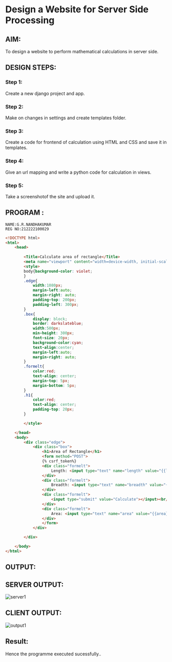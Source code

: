 # Design a Website for Server Side Processing

## AIM:
To design a website to perform mathematical calculations in server side.

## DESIGN STEPS:

### Step 1:
Create a new django project and app.


### Step 2:
Make on changes in settings and create templates folder.


### Step 3:
Create a code for frontend of calculation using HTML and CSS and save it in templates.


### Step 4:
Give an url mapping and write a python code for calculation in views.


### Step 5:
Take a screenshotof the site and upload it.


## PROGRAM :
```
NAME:G.R.NANDHAKUMAR
REG NO:212222100029
```
```html
<!DOCTYPE html>
<html>
    <head>
        
        <Title>Calculate area of rectangle</Title>
        <meta name="viewport" content="width=device-width, initial-scale=1.0">
        <style>
        body{background-color: violet;
        }
        .edge{
            width:1080px;
            margin-left:auto;
            margin-right: auto;
            padding-top: 200px;
            padding-left: 300px;
        }
        .box{
            display: block;
            border: darkslateblue;
            width:500px;
            min-height: 300px;
            font-size: 20px;
            background-color:cyan;
            text-align:center;
            margin-left:auto;
            margin-right: auto;
        }
        .formelt{
            color:red;
            text-align: center;
            margin-top: 5px;
            margin-bottom: 5px;
        }
        .h1{
            color:red;
            text-align: center;
            padding-top: 20px;
        }

        </style>

    </head>
    <body>
        <div class="edge">
            <div class="box">
                <h1>Area of Rectangle</h1>
                <form method="POST">
                {% csrf_token%}
                <div class="formelt">
                    Length: <input type="text" name="length" value="{{length}}"></input>(in m)<br/>
                </div>
                <div class="formelt">
                    Breadth: <input type="text" name="breadth" value="{{breadth}}"></input>(in m)<br/>
                </div>
                <div class="formelt">
                    <input type="submit" value="Calculate"></input><br/>
                </div>
                <div class="formelt">
                    Area: <input type="text" name="area" value="{{area}}"></input>m<sup>2</sup><br/>
                </div>
                </form>
            </div>

        </div>

    </body>
</html>
```

## OUTPUT:
## SERVER OUTPUT:
![server1](https://user-images.githubusercontent.com/120230694/237033922-36085dac-ff99-4d91-a0fb-74b25d3d9b05.png)

## CLIENT OUTPUT:
![output1](https://user-images.githubusercontent.com/120230694/237034021-035e9b81-cc0c-4972-a04b-5ab1926dd537.png)


## Result:
Hence the programme executed sucessfully..

